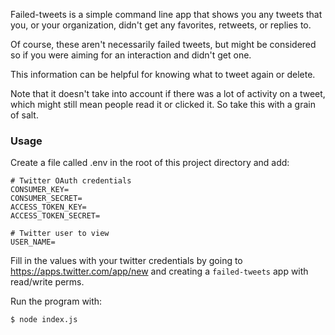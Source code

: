 Failed-tweets is a simple command line app that shows you any tweets that you,
or your organization, didn't get any favorites, retweets, or replies to.

Of course, these aren't necessarily failed tweets, but might be considered so
if you were aiming for an interaction and didn't get one.

This information can be helpful for knowing what to tweet again or delete.

Note that it doesn't take into account if there was a lot of activity on a
tweet, which might still mean people read it or clicked it. So take this
with a grain of salt.

### Usage
Create a file called .env in the root of this project directory and add:

    # Twitter OAuth credentials
    CONSUMER_KEY=
    CONSUMER_SECRET=
    ACCESS_TOKEN_KEY=
    ACCESS_TOKEN_SECRET=

    # Twitter user to view
    USER_NAME=

Fill in the values with your twitter credentials by going to 
https://apps.twitter.com/app/new and creating a `failed-tweets` 
app with read/write perms.

Run the program with:

    $ node index.js
